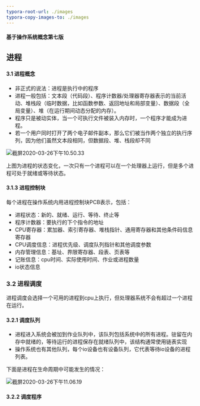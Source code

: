 ```yaml
---
typora-root-url: ./images
typora-copy-images-to: ./images
---
```


#### 基于操作系统概念第七版

## 进程

#### 3.1 进程概念

* 非正式的说法：进程是执行中的程序
* 进程一般包括：文本段（代码段）、程序计数器/处理器寄存器表示的当前活动、堆栈段（临时数据，比如函数参数、返回地址和局部变量）、数据段（全局变量）、堆（在运行期间动态分配的内存）。
* 程序只是被动实体，当一个可执行文件被装入内存时，一个程序才能成为进程。
* 若一个用户同时打开了两个电子邮件副本，那么它们被当作两个独立的执行序列，因为他们虽然文本段相同，但数据段、堆、栈段却不同



![截屏2020-03-26下午10.50.33](/截屏2020-03-26下午10.50.33.png)

上图为进程的状态变化，一次只有一个进程可以在一个处理器上运行，但是多个进程可处于就绪或等待状态。

#### 3.1.3 进程控制块

每个进程在操作系统内用进程控制块PCB表示，包括：

* 进程状态：新的、就绪、运行、等待、终止等
* 程序计数器：要执行的下个指令的地址
* CPU寄存器：累加器、索引寄存器、堆栈指针、通用寄存器和其他条件码信息寄存器
* CPU调度信息：进程优先级、调度队列指针和其他调度参数
* 内存管理信息：基址、界限寄存器、段表、页表等
* 记账信息：cpu时间、实际使用时间、作业或进程数量
* io状态信息

### 3.2 进程调度

进程调度会选择一个可用的进程到cpu上执行，但处理器系统不会有超过一个进程在运行。

#### 3.2.1 调度队列

* 进程进入系统会被加到作业队列中，该队列包括系统中的所有进程。驻留在内存中就绪的，等待运行的进程保存在就绪队列中，该结构通常使用链表实现
* 操作系统也有其他队列，每个io设备也有设备队列，它代表等待io设备的进程列表。

下面是进程在生命周期中可能发生的情况：

![截屏2020-03-26下午11.06.19](/截屏2020-03-26下午11.06.19.png)

#### 3.2.2 调度程序

